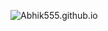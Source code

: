 ![Abhik555.github.io](https://socialify.git.ci/Abhik555/Abhik555.github.io/image?description=1&descriptionEditable=A%20Self%20Developed%20Portfolio%20Website&font=Source%20Code%20Pro&forks=1&issues=1&language=1&name=1&owner=1&pattern=Circuit%20Board&pulls=1&stargazers=1&theme=Auto)
